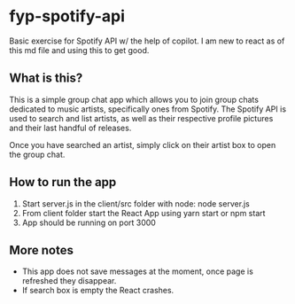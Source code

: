 # fyp-spotify-api
Basic exercise for Spotify API w/ the help of copilot. I am new to react as of this md file and using this to get good.

## What is this?
This is a simple group chat app which allows you to join group chats dedicated to music artists, specifically ones from Spotify. The Spotify API is used to search and list artists, as well as their respective profile pictures and their last handful of releases.

Once you have searched an artist, simply click on their artist box to open the group chat.

## How to run the app
1. Start server.js in the client/src folder with node: node server.js
2. From client folder start the React App using yarn start or npm start
3. App should be running on port 3000

## More notes
- This app does not save messages at the moment, once page is refreshed they disappear.
- If search box is empty the React crashes.
